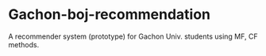 # Gachon-boj-recommendation
A recommender system (prototype) for Gachon Univ. students using MF, CF methods.
